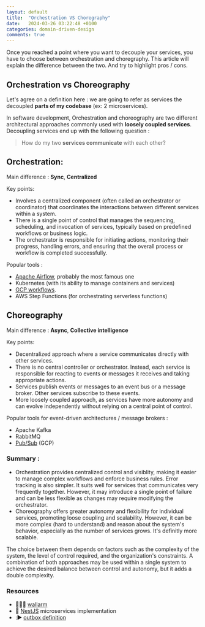 ```yaml
---
layout: default
title:  "Orchestration VS Choregraphy"
date:   2024-03-26 03:22:48 +0100
categories: domain-driven-design
comments: true
---
```


Once you reached a point where you want to decouple your services, you have to choose between orchestration and choregraphy. This article will explain the difference between the two. And try to highlight pros / cons.


## Orchestration vs Choreography

Let's agree on a definition here : we are going to refer as services the decoupled **parts of my codebase** (ex: 2 microservices).  

In software development, Orchestration and choreography are two different architectural approaches commonly used with **loosely coupled services**. Decoupling services  end up with the following question : 
> How do my two **services communicate** with each other? 

##  Orchestration: 

Main difference : **Sync**, **Centralized**

Key points: 
   - Involves a centralized component (often called an orchestrator or coordinator) that coordinates the interactions between different services within a system.
   - There is a single point of control that manages the sequencing, scheduling, and invocation of services, typically based on predefined workflows or business logic.
   - The orchestrator is responsible for initiating actions, monitoring their progress, handling errors, and ensuring that the overall process or workflow is completed successfully.

Popular tools :
- [Apache Airflow](https://airflow.apache.org/), probably the most famous one
-  Kubernetes (with its ability to manage containers and services)
- [GCP workflows](https://cloud.google.com/workflows).
- AWS Step Functions (for orchestrating serverless functions)

## Choreography

Main difference : **Async**, **Collective intelligence**

Key points: 

   - Decentralized approach where a service communicates directly with other services.
   - There is no central controller or orchestrator. Instead, each service is responsible for reacting to events or messages it receives and taking appropriate actions.
   - Services publish events or messages to an event bus or a message broker. Other services subscribe to these events.
   - More loosely coupled approach, as services have more autonomy and can evolve independently without relying on a central point of control.
   
   
Popular tools for event-driven architectures / message brokers :
- Apache Kafka 
- RabbitMQ
- [Pub/Sub](https://cloud.google.com/pubsub) (GCP)

### Summary :
- Orchestration provides centralized control and visiblity, making it easier to manage complex workflows and enforce business rules. Error tracking is also simpler. It suits well for services that communicates very frequently together. However, it may introduce a single point of failure and can be less flexible as changes may require modifying the orchestrator.
- Choreography offers greater autonomy and flexibility for individual services, promoting loose coupling and scalability. However, it can be more complex (hard to understand) and reason about the system's behavior, especially as the number of services grows. It's definitly more scalable.

The choice between them depends on factors such as the complexity of the system, the level of control required, and the organization's constraints. A combination of both approaches may be used within a single system to achieve the desired balance between control and autonomy, but it adds a double complexity.



### Resources

- 👨🏻‍💻 [wallarm](https://www.wallarm.com/what/orchestration-vs-choreography)
- 🦁 [NestJS](https://docs.nestjs.com/microservices/basics)  microservices implementation
- :▶️ [outbox definition](https://microservices.io/patterns/data/transactional-outbox.html)
